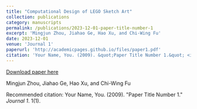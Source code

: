 ```yaml
---
title: "Computational Design of LEGO Sketch Art"
collection: publications
category: manuscripts
permalink: /publications/2023-12-01-paper-title-number-1
excerpt: 'Mingjun Zhou, Jiahao Ge, Hao Xu, and Chi-Wing Fu'
date: 2023-12-01
venue: 'Journal 1'
paperurl: 'http://academicpages.github.io/files/paper1.pdf'
citation: 'Your Name, You. (2009). &quot;Paper Title Number 1.&quot; <i>Journal 1</i>. 1(1).'
---
```


<a href='http://academicpages.github.io/files/paper1.pdf'>Download paper here</a>

Mingjun Zhou, Jiahao Ge, Hao Xu, and Chi-Wing Fu

Recommended citation: Your Name, You. (2009). "Paper Title Number 1." <i>Journal 1</i>. 1(1).
